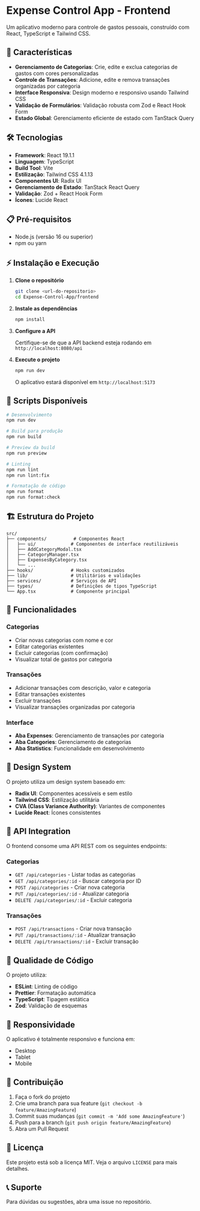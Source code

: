 # Expense Control App - Frontend

Um aplicativo moderno para controle de gastos pessoais, construído com React, TypeScript e Tailwind CSS.

## 🚀 Características

- **Gerenciamento de Categorias**: Crie, edite e exclua categorias de gastos com cores personalizadas
- **Controle de Transações**: Adicione, edite e remova transações organizadas por categoria
- **Interface Responsiva**: Design moderno e responsivo usando Tailwind CSS
- **Validação de Formulários**: Validação robusta com Zod e React Hook Form
- **Estado Global**: Gerenciamento eficiente de estado com TanStack Query

## 🛠️ Tecnologias

- **Framework**: React 19.1.1
- **Linguagem**: TypeScript
- **Build Tool**: Vite
- **Estilização**: Tailwind CSS 4.1.13
- **Componentes UI**: Radix UI
- **Gerenciamento de Estado**: TanStack React Query
- **Validação**: Zod + React Hook Form
- **Ícones**: Lucide React

## 📋 Pré-requisitos

- Node.js (versão 16 ou superior)
- npm ou yarn

## ⚡ Instalação e Execução

1. **Clone o repositório**
   ```bash
   git clone <url-do-repositorio>
   cd Expense-Control-App/frontend
   ```

2. **Instale as dependências**
   ```bash
   npm install
   ```

3. **Configure a API**

   Certifique-se de que a API backend esteja rodando em `http://localhost:8080/api`

4. **Execute o projeto**
   ```bash
   npm run dev
   ```

   O aplicativo estará disponível em `http://localhost:5173`

## 📜 Scripts Disponíveis

```bash
# Desenvolvimento
npm run dev

# Build para produção
npm run build

# Preview da build
npm run preview

# Linting
npm run lint
npm run lint:fix

# Formatação de código
npm run format
npm run format:check
```

## 🏗️ Estrutura do Projeto

```
src/
├── components/          # Componentes React
│   ├── ui/             # Componentes de interface reutilizáveis
│   ├── AddCategoryModal.tsx
│   ├── CategoryManager.tsx
│   ├── ExpensesByCategory.tsx
│   └── ...
├── hooks/              # Hooks customizados
├── lib/                # Utilitários e validações
├── services/           # Serviços de API
├── types/              # Definições de tipos TypeScript
└── App.tsx             # Componente principal
```

## 🔧 Funcionalidades

### Categorias
- Criar novas categorias com nome e cor
- Editar categorias existentes
- Excluir categorias (com confirmação)
- Visualizar total de gastos por categoria

### Transações
- Adicionar transações com descrição, valor e categoria
- Editar transações existentes
- Excluir transações
- Visualizar transações organizadas por categoria

### Interface
- **Aba Expenses**: Gerenciamento de transações por categoria
- **Aba Categories**: Gerenciamento de categorias
- **Aba Statistics**: Funcionalidade em desenvolvimento

## 🎨 Design System

O projeto utiliza um design system baseado em:
- **Radix UI**: Componentes acessíveis e sem estilo
- **Tailwind CSS**: Estilização utilitária
- **CVA (Class Variance Authority)**: Variantes de componentes
- **Lucide React**: Ícones consistentes

## 🔌 API Integration

O frontend consome uma API REST com os seguintes endpoints:

### Categorias
- `GET /api/categories` - Listar todas as categorias
- `GET /api/categories/:id` - Buscar categoria por ID
- `POST /api/categories` - Criar nova categoria
- `PUT /api/categories/:id` - Atualizar categoria
- `DELETE /api/categories/:id` - Excluir categoria

### Transações
- `POST /api/transactions` - Criar nova transação
- `PUT /api/transactions/:id` - Atualizar transação
- `DELETE /api/transactions/:id` - Excluir transação

## 🧪 Qualidade de Código

O projeto utiliza:
- **ESLint**: Linting de código
- **Prettier**: Formatação automática
- **TypeScript**: Tipagem estática
- **Zod**: Validação de esquemas

## 📱 Responsividade

O aplicativo é totalmente responsivo e funciona em:
- Desktop
- Tablet
- Mobile

## 🤝 Contribuição

1. Faça o fork do projeto
2. Crie uma branch para sua feature (`git checkout -b feature/AmazingFeature`)
3. Commit suas mudanças (`git commit -m 'Add some AmazingFeature'`)
4. Push para a branch (`git push origin feature/AmazingFeature`)
5. Abra um Pull Request

## 📄 Licença

Este projeto está sob a licença MIT. Veja o arquivo `LICENSE` para mais detalhes.

## 📞 Suporte

Para dúvidas ou sugestões, abra uma issue no repositório.
